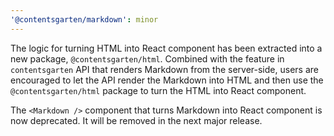 ```yaml
---
'@contentsgarten/markdown': minor
---
```


The logic for turning HTML into React component has been extracted into a new package, `@contentsgarten/html`. Combined with the feature in `contentsgarten` API that renders Markdown from the server-side, users are encouraged to let the API render the Markdown into HTML and then use the `@contentsgarten/html` package to turn the HTML into React component.

The `<Markdown />` component that turns Markdown into React component is now deprecated. It will be removed in the next major release.
